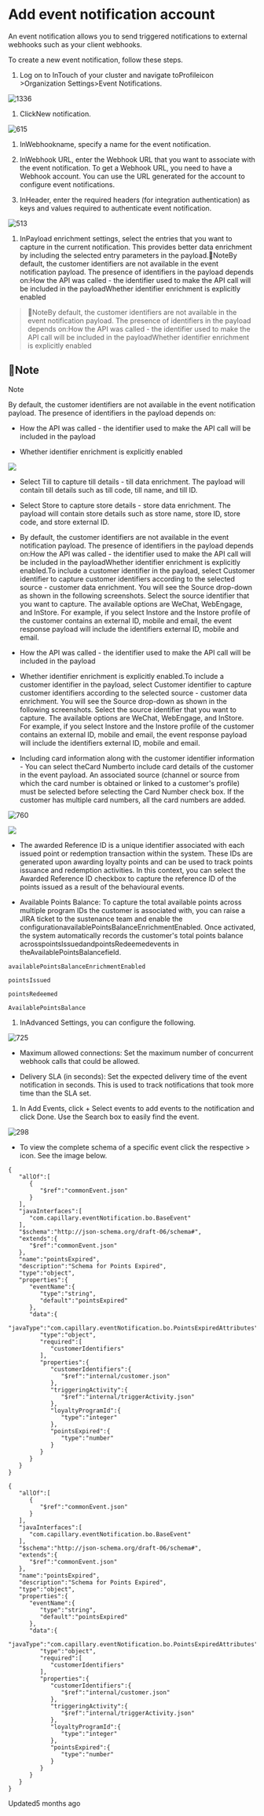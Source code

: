 # Add event notification account

An event notification allows you to send triggered notifications to external webhooks such as your client webhooks.

To create a new event notification, follow these steps.

1. Log on to InTouch of your cluster and navigate toProfileicon >Organization Settings>Event Notifications.

![1336](https://files.readme.io/56d5790-cY8Vk20STgJtKHSEicRqu2m9cb1kACRgpQ.png)

1. ClickNew notification.

![615](https://files.readme.io/89054e1-HbYUddyuarSMTUpzVuqrDExMHSix4U6lSQ.png)

1. InWebhookname, specify a name for the event notification.

2. InWebhook URL, enter the Webhook URL that you want to associate with the event notification. To get a Webhook URL, you need to have a Webhook account. You can use the URL generated for the account to configure event notifications.

3. InHeader, enter the required headers (for integration authentication) as keys and values required to authenticate event notification.

![513](https://files.readme.io/d901e71-NbgghBqyE9QipMdNJnib3bugfN7eERNzxQ.png)

1. InPayload enrichment settings, select the entries that you want to capture in the current notification. This provides better data enrichment by including the selected entry parameters in the payload.📘NoteBy default, the customer identifiers are not available in the event notification payload. The presence of identifiers in the payload depends on:How the API was called - the identifier used to make the API call will be included in the payloadWhether identifier enrichment is explicitly enabled

> 📘NoteBy default, the customer identifiers are not available in the event notification payload. The presence of identifiers in the payload depends on:How the API was called - the identifier used to make the API call will be included in the payloadWhether identifier enrichment is explicitly enabled

## 📘Note

Note

By default, the customer identifiers are not available in the event notification payload. The presence of identifiers in the payload depends on:

- How the API was called - the identifier used to make the API call will be included in the payload

- Whether identifier enrichment is explicitly enabled

![](https://files.readme.io/5f424d3-Event_enrichment.png)

- Select Till to capture till details - till data enrichment. The payload will contain till details such as till code, till name, and till ID.

- Select Store to capture store details - store data enrichment. The payload will contain store details such as store name, store ID, store code, and store external ID.

- By default, the customer identifiers are not available in the event notification payload. The presence of identifiers in the payload depends on:How the API was called - the identifier used to make the API call will be included in the payloadWhether identifier enrichment is explicitly enabled.To include a customer identifier in the payload, select Customer identifier to capture customer identifiers according to the selected source - customer data enrichment. You will see the Source drop-down as shown in the following screenshots. Select the source identifier that you want to capture. The available options are WeChat, WebEngage, and InStore. For example, if you select Instore and the Instore profile of the customer contains an external ID, mobile and email, the event response payload will include the identifiers external ID, mobile and email.

- How the API was called - the identifier used to make the API call will be included in the payload

- Whether identifier enrichment is explicitly enabled.To include a customer identifier in the payload, select Customer identifier to capture customer identifiers according to the selected source - customer data enrichment. You will see the Source drop-down as shown in the following screenshots. Select the source identifier that you want to capture. The available options are WeChat, WebEngage, and InStore. For example, if you select Instore and the Instore profile of the customer contains an external ID, mobile and email, the event response payload will include the identifiers external ID, mobile and email.

- Including card information along with the customer identifier information - You can select theCard Numberto include card details of the customer in the event payload. An associated source (channel or source from which the card number is obtained or linked to a customer's profile) must be selected before selecting the Card Number check box. If the customer has multiple card numbers, all the card numbers are added.

![760](https://files.readme.io/ec0e6c5-3_RqqI3eiBgriOtpUpW4nW0-t8eeD7HFvQ.png)

![](https://files.readme.io/3536410-Customer_Ident.png)

- The awarded Reference ID is a unique identifier associated with each issued point or redemption transaction within the system. These IDs are generated upon awarding loyalty points and can be used to track points issuance and redemption activities. In this context, you can select the Awarded Reference ID checkbox to capture the reference ID of the points issued as a result of the behavioural events.

- Available Points Balance: To capture the total available points across multiple program IDs the customer is associated with, you can raise a JIRA ticket to the sustenance team and enable the configurationavailablePointsBalanceEnrichmentEnabled. Once activated, the system automatically records the customer's total points balance acrosspointsIssuedandpointsRedeemedevents in theAvailablePointsBalancefield.

`availablePointsBalanceEnrichmentEnabled`

`pointsIssued`

`pointsRedeemed`

`AvailablePointsBalance`

1. InAdvanced Settings, you can configure the following.

![725](https://files.readme.io/2da3fdb-8Yv6DSVFVkcFJRAJMryI5G5TIOSaBpyUmw.png)

- Maximum allowed connections: Set the maximum number of concurrent webhook calls that could be allowed.

- Delivery SLA (in seconds): Set the expected delivery time of the event notification in seconds. This is used to track notifications that took more time than the SLA set.

1. In Add Events, click + Select events to add events to the notification and click Done. Use the Search box to easily find the event.

![298](https://files.readme.io/b55de7e-TqqyH1LnHXcbSUKCFtlugpPrQ3I9Ltub-g.png)

- To view the complete schema of a specific event click the respective > icon. See the image below.

```
{
   "allOf":[
      {
         "$ref":"commonEvent.json"
      }
   ],
   "javaInterfaces":[
      "com.capillary.eventNotification.bo.BaseEvent"
   ],
   "$schema":"http://json-schema.org/draft-06/schema#",
   "extends":{
      "$ref":"commonEvent.json"
   },
   "name":"pointsExpired",
   "description":"Schema for Points Expired",
   "type":"object",
   "properties":{
      "eventName":{
         "type":"string",
         "default":"pointsExpired"
      },
      "data":{
         "javaType":"com.capillary.eventNotification.bo.PointsExpiredAttributes",
         "type":"object",
         "required":[
            "customerIdentifiers"
         ],
         "properties":{
            "customerIdentifiers":{
               "$ref":"internal/customer.json"
            },
            "triggeringActivity":{
               "$ref":"internal/triggerActivity.json"
            },
            "loyaltyProgramId":{
               "type":"integer"
            },
            "pointsExpired":{
               "type":"number"
            }
         }
      }
   }
}
```

```
{
   "allOf":[
      {
         "$ref":"commonEvent.json"
      }
   ],
   "javaInterfaces":[
      "com.capillary.eventNotification.bo.BaseEvent"
   ],
   "$schema":"http://json-schema.org/draft-06/schema#",
   "extends":{
      "$ref":"commonEvent.json"
   },
   "name":"pointsExpired",
   "description":"Schema for Points Expired",
   "type":"object",
   "properties":{
      "eventName":{
         "type":"string",
         "default":"pointsExpired"
      },
      "data":{
         "javaType":"com.capillary.eventNotification.bo.PointsExpiredAttributes",
         "type":"object",
         "required":[
            "customerIdentifiers"
         ],
         "properties":{
            "customerIdentifiers":{
               "$ref":"internal/customer.json"
            },
            "triggeringActivity":{
               "$ref":"internal/triggerActivity.json"
            },
            "loyaltyProgramId":{
               "type":"integer"
            },
            "pointsExpired":{
               "type":"number"
            }
         }
      }
   }
}
```

Updated5 months ago